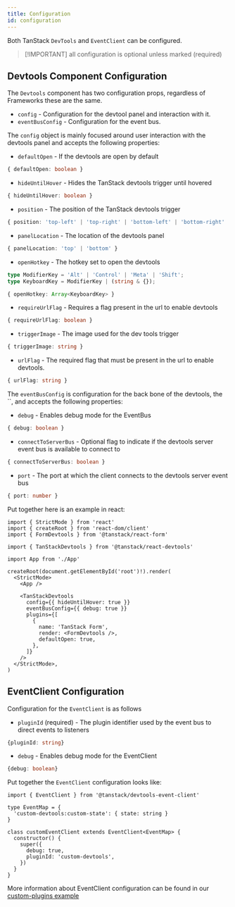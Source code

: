 ```yaml
---
title: Configuration
id: configuration
---
```


Both TanStack `DevTools` and `EventClient` can be configured.

> [!IMPORTANT] all configuration is optional unless marked (required)

## Devtools Component Configuration

The `Devtools` component has two configuration props, regardless of Frameworks these are the same.

- `config` - Configuration for the devtool panel and interaction with it.
- `eventBusConfig` - Configuration for the event bus.

The `config` object is mainly focused around user interaction with the devtools panel and accepts the following properties:

- `defaultOpen` - If the devtools are open by default

```ts
{ defaultOpen: boolean }
```

- `hideUntilHover` - Hides the TanStack devtools trigger until hovered

```ts
{ hideUntilHover: boolean }
```

- `position` - The position of the TanStack devtools trigger

```ts
{ position: 'top-left' | 'top-right' | 'bottom-left' | 'bottom-right' | 'middle-left' | 'middle-right' }
```

- `panelLocation` - The location of the devtools panel

```ts
{ panelLocation: 'top' | 'bottom' }

```

- `openHotkey` - The hotkey set to open the devtools

```ts
type ModifierKey = 'Alt' | 'Control' | 'Meta' | 'Shift';
type KeyboardKey = ModifierKey | (string & {});

{ openHotkey: Array<KeyboardKey> }
```

- `requireUrlFlag` - Requires a flag present in the url to enable devtools

```ts
{ requireUrlFlag: boolean }

```

- `triggerImage` - The image used for the dev tools trigger

```ts
{ triggerImage: string }

```

- `urlFlag` - The required flag that must be present in the url to enable devtools.

```ts
{ urlFlag: string }
```

The `eventBusConfig` is configuration for the back bone of the devtools, the ``, and accepts the following properties:

- `debug` - Enables debug mode for the EventBus

```ts
{ debug: boolean }
```

- `connectToServerBus` - Optional flag to indicate if the devtools server event bus is available to connect to

```ts
{ connectToServerBus: boolean }
```

- `port` - The port at which the client connects to the devtools server event bus

```ts
{ port: number }
```

Put together here is an example in react:

```tsx
import { StrictMode } from 'react'
import { createRoot } from 'react-dom/client'
import { FormDevtools } from '@tanstack/react-form'

import { TanStackDevtools } from '@tanstack/react-devtools'

import App from './App'

createRoot(document.getElementById('root')!).render(
  <StrictMode>
    <App />

    <TanStackDevtools
      config={{ hideUntilHover: true }}
      eventBusConfig={{ debug: true }}
      plugins={[
        {
          name: 'TanStack Form',
          render: <FormDevtools />,
          defaultOpen: true,
        },
      ]}
    />
  </StrictMode>,
)

```

## EventClient Configuration

Configuration for the `EventClient` is as follows

- `pluginId` (required) - The plugin identifier used by the event bus to direct events to listeners

```ts
{pluginId: string}
```

- `debug` - Enables debug mode for the EventClient

```ts
{debug: boolean}
```

Put together the `EventClient` configuration looks like:

```tsx
import { EventClient } from '@tanstack/devtools-event-client'

type EventMap = {
  'custom-devtools:custom-state': { state: string }
}

class customEventClient extends EventClient<EventMap> {
  constructor() {
    super({
      debug: true,
      pluginId: 'custom-devtools',
    })
  }
}
```

More information about EventClient configuration can be found in our [custom-plugins example](https://tanstack.com/devtools/latest/docs/framework/react/examples/custom-devtools)
